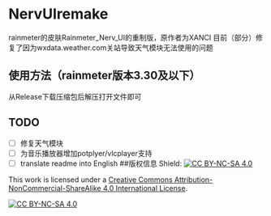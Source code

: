 # NervUIremake
rainmeter的皮肤Rainmeter_Nerv_UI的重制版，原作者为XANCI
目前（部分）修复了因为wxdata.weather.com关站导致天气模块无法使用的问题
## 使用方法（rainmeter版本3.30及以下）
  从Release下载压缩包后解压打开文件即可
## TODO
- [ ] 修复天气模块
- [ ] 为音乐播放器增加potplyer/vlcplayer支持
- [ ] translate readme into English
##版权信息
Shield: [![CC BY-NC-SA 4.0][cc-by-nc-sa-shield]][cc-by-nc-sa]

This work is licensed under a
[Creative Commons Attribution-NonCommercial-ShareAlike 4.0 International License][cc-by-nc-sa].

[![CC BY-NC-SA 4.0][cc-by-nc-sa-image]][cc-by-nc-sa]

[cc-by-nc-sa]: http://creativecommons.org/licenses/by-nc-sa/4.0/
[cc-by-nc-sa-image]: https://licensebuttons.net/l/by-nc-sa/4.0/88x31.png
[cc-by-nc-sa-shield]: https://img.shields.io/badge/License-CC%20BY--NC--SA%204.0-lightgrey.svg

